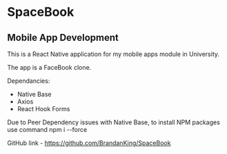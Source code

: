 # SpaceBook

## Mobile App Development

This is a React Native application for my mobile apps module in University.

The app is a FaceBook clone.

Dependancies:
* Native Base
* Axios
* React Hook Forms

Due to Peer Dependency issues with Native Base, to install NPM packages use command npm i --force

GitHub link - https://github.com/BrandanKing/SpaceBook
